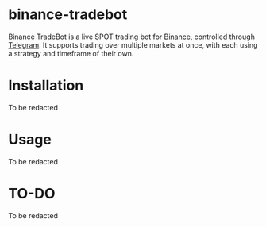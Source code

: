 # binance-tradebot

Binance TradeBot is a live SPOT trading bot for [Binance](https://www.binance.com/), controlled through [Telegram](https://telegram.org).
It supports trading over multiple markets at once, with each using a strategy and timeframe of their own.

Installation
============

To be redacted

Usage
=====

To be redacted

TO-DO
=====

To be redacted